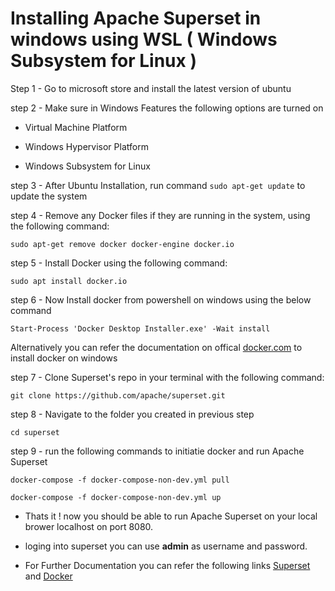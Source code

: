 # Installing Apache Superset in windows using WSL ( Windows Subsystem for Linux )

Step 1 - Go to microsoft store and install the latest version of ubuntu

step 2 - Make sure in Windows Features the following options are turned on

- Virtual Machine Platform
	
- Windows Hypervisor Platform
	
- Windows Subsystem for Linux
	
step 3 - After Ubuntu Installation, run command `sudo apt-get update` to update the system

step 4 -  Remove any Docker files if they are running in the system, using the following command:

	sudo apt-get remove docker docker-engine docker.io
	
step 5 - Install Docker using the following command:

	sudo apt install docker.io
	
step 6 - Now Install docker from powershell on windows using the below command 

	Start-Process 'Docker Desktop Installer.exe' -Wait install
	
Alternatively you can refer the documentation on offical [docker.com](https://docs.docker.com/desktop/install/windows-install/#install-docker-desktop-on-windows) to install docker on windows

step 7 - Clone Superset's repo in your terminal with the following command:

	git clone https://github.com/apache/superset.git
	
step 8 - Navigate to the folder you created in previous step 

	cd superset
	
step 9 - run the following commands to initiatie docker and run Apache Superset

	docker-compose -f docker-compose-non-dev.yml pull
	
	docker-compose -f docker-compose-non-dev.yml up
	
- Thats it ! now you should be able to run Apache Superset on your local brower localhost on port 8080.

-  loging into superset you can use **admin** as username and password.

- For Further Documentation you can refer the following links [Superset](https://superset.apache.org/docs/installation/installing-superset-using-docker-compose/) and
[Docker](https://docs.docker.com/desktop/windows/wsl/) 




